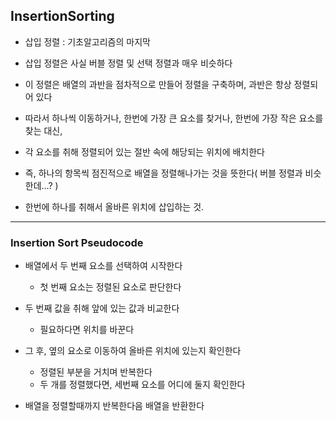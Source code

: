 ## InsertionSorting

- 삽입 정렬 : 기초알고리즘의 마지막


- 삽입 정렬은 사실 버블 정렬 및 선택 정렬과 매우 비슷하다


- 이 정렬은 배열의 과반을 점차적으로 만들어 정렬을 구축하며, 과반은 항상 정렬되어 있다


- 따라서 하나씩 이동하거나, 한번에 가장 큰 요소를 찾거나, 한번에 가장 작은 요소를 찾는 대신,
- 각 요소를 취해 정렬되어 있는 절반 속에 해당되는 위치에 배치한다


- 즉, 하나의 항목씩 점진적으로 배열을 정렬해나가는 것을 뜻한다( 버블 정렬과 비슷한데...? )


- 한번에 하나를 취해서 올바른 위치에 삽입하는 것.

---

### Insertion Sort Pseudocode

- 배열에서 두 번째 요소를 선택하여 시작한다
  - 첫 번째 요소는 정렬된 요소로 판단한다


- 두 번째 값을 취해 앞에 있는 값과 비교한다
  - 필요하다면 위치를 바꾼다


- 그 후, 옆의 요소로 이동하여 올바른 위치에 있는지 확인한다
  - 정렬된 부분을 거치며 반복한다
  - 두 개를 정렬했다면, 세번째 요소를 어디에 둘지 확인한다


- 배열을 정렬할때까지 반복한다음 배열을 반환한다